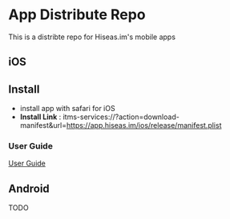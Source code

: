 # App Distribute Repo

This is a distribte repo for Hiseas.im's mobile apps

## iOS
## Install
- install app with safari for iOS
- **Install Link** : itms-services://?action=download-manifest&url=https://app.hiseas.im/ios/release/manifest.plist

### User Guide
[User Guide](https://super-cadmium-91e.notion.site/LinX-alpha-for-iOS-4a1bd69dd94b46f89f21ba8ef84b44cb)

## Android
TODO
